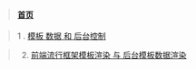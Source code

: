 > #### [首页](http://hewei-github.github.io)

> 1 . [模板 数据 和 后台控制](categorys/projects/tpl_data_server.html)


> 2.  [前端流行框架模板渲染 与 后台模板数据渲染](categorys/projects/tpl_server_link.html)